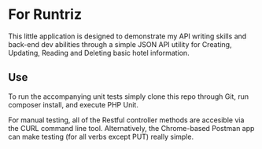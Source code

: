 For Runtriz
===========

This little application is designed to demonstrate my API writing skills and back-end dev abilities through a simple JSON API utility for Creating, Updating, Reading and Deleting basic hotel information.

Use
-----
To run the accompanying unit tests simply clone this repo through Git, run composer install, and execute PHP Unit.

For manual testing, all of the Restful controller methods are accesible via the CURL command line tool. Alternatively, the Chrome-based Postman app can make testing (for all verbs except PUT) really simple.